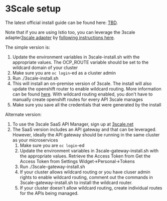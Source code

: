 # 3Scale setup
The latest official install guide can be found here:
[TBD](1). 

Note that if you are using Istio too, you can leverage the 3scale adapter[3scale adapter](https://github.com/3scale/3scale-istio-adapter) by [following instructions here](https://docs.openshift.com/container-platform/3.11/servicemesh-install/servicemesh-install.html#appendix_A).

The simple version is:
1) Update the environment variables in 3scale-install.sh with the appropriate values. The OCP_ROUTE variable should be set to the wildcard domain of your cluster
2) Make sure you are `oc login`-ed as a cluster admin
3) Run ./3scale-install.sh
4) This will install an on-premise version of 3scale. The install will also update the openshift router to enable wildcard routing. More information can be found [here](https://docs.openshift.com/container-platform/3.11/install_config/router/default_haproxy_router.html#using-wildcard-routes). With wildcard routing enabled, you don't have to manually create openshift routes for every API 3scale manages
5) Make sure you save all the credentials that were generated by the install

Alternate version:
1) To use the 3scale SaaS API Manager, sign up at [3scale.net](https://3scale.net)
2) The SaaS version includes an API gateway and that can be leveraged. However, ideally the API gateway should be running in the same cluster as your microservices
    1) Make sure you are `oc login`-ed
    2) Update the environment variables in 3scale-gateway-install.sh with the appropriate values. Retrieve the Access Token from
    Get the Access Token from Settings Widget->Personal->Tokens
    3) Run ./3scale-gateway-install.sh
    4) If your cluster allows wildcard routing or you have cluser admin rights to enable wildcard routing, comment out the commands in 3scale-gateway-install.sh to install the wildcard router.
    5) If your cluster doesn't allow wildcard routing, create individual routes for the APIs being managed.
